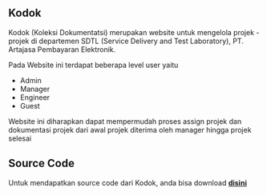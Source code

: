 ## Kodok

Kodok (Koleksi Dokumentatsi) merupakan website untuk mengelola projek - projek di departemen SDTL (Service Delivery and Test Laboratory), PT. Artajasa Pembayaran Elektronik.

Pada Website ini terdapat beberapa level user yaitu

- Admin
- Manager
- Engineer
- Guest

Website ini diharapkan dapat mempermudah proses assign projek dan dokumentasi projek dari awal projek diterima oleh manager hingga projek selesai

## Source Code

Untuk mendapatkan source code dari Kodok, anda bisa download **[disini](https://github.com/aufarr16/Kodok)**

